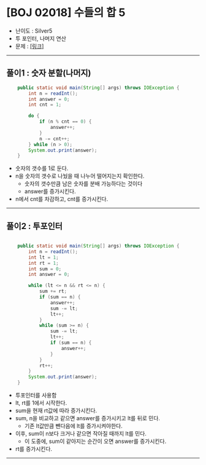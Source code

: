 # \[BOJ 02018\] 수들의 합 5

- 난이도 : Silver5
- 투 포인터, 나머지 연산
- 문제 : <a href="https://www.acmicpc.net/problem/2018" target="_blank"> [링크]</a>

---  

## 풀이1 : 숫자 분할(나머지)
```java
    public static void main(String[] args) throws IOException {
        int n = readInt();
        int answer = 0;
        int cnt = 1;

        do {
            if (n % cnt == 0) {
                answer++;
            }
            n -= cnt++;
        } while (n > 0);
        System.out.print(answer);
    }
```
- 숫자의 갯수를 1로 둔다.
- n을 숫자의 갯수로 나눴을 때 나누어 떨어지는지 확인한다.
  - 숫자의 갯수만큼 남은 숫자를 분배 가능하다는 것이다
  - answer를 증가시킨다.
- n에서 cnt를 차감하고, cnt를 증가시킨다.

---

## 풀이2 : 투포인터
```java

    public static void main(String[] args) throws IOException {
        int n = readInt();
        int lt = 1;
        int rt = 1;
        int sum = 0;
        int answer = 0;

        while (lt <= n && rt <= n) {
            sum += rt;
            if (sum == n) {
                answer++;
                sum -= lt;
                lt++;
            }
            while (sum >= n) {
                sum -= lt;
                lt++;
                if (sum == n) {
                    answer++;
                }
            }
            rt++;
        }
        System.out.print(answer);
    }
```
- 투포인터를 사용함
- lt, rt를 1에서 시작한다.
- sum을 현재 rt값에 따라 증가시킨다.
- sum, n을 비교하고 같으면 answer를 증가시키고 lt를 뒤로 민다.
  - 기존 lt값만큼 뺀다음에 lt를 증가시켜야한다.
- 이후, sum이 n보다 크거나 같으면 작아질 때까지 lt를 민다.
  - 이 도중에, sum이 같아지는 순간이 오면 answer를 증가시킨다.
- rt를 증가시킨다.

---

